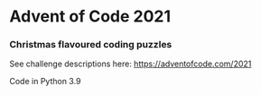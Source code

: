 # Advent of Code 2021

### Christmas flavoured coding puzzles

See challenge descriptions here: https://adventofcode.com/2021

Code in Python 3.9